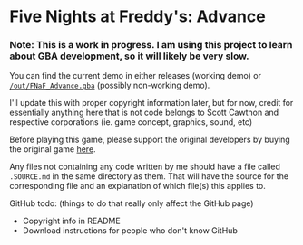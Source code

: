 # Five Nights at Freddy's: Advance

### Note: This is a work in progress. I am using this project to learn about GBA development, so it will likely be very slow.

You can find the current demo in either releases (working demo) or [`/out/FNaF_Advance.gba`][1] (possibly non-working demo).

I'll update this with proper copyright information later, but for now, credit for essentially anything here that is not code belongs to Scott Cawthon and respective corporations (ie. game concept, graphics, sound, etc)

Before playing this game, please support the original developers by buying the original game [here][2].

Any files not containing any code written by me should have a file called `.SOURCE.md` in the same directory as them. That will have the source for the corresponding file and an explanation of which file(s) this applies to.


GitHub todo: (things to do that really only affect the GitHub page)
* Copyright info in README
* Download instructions for people who don't know GitHub

[1]: /out/FNaF_Advance.gba
[2]: https://store.steampowered.com/app/319510/Five_Nights_at_Freddys/